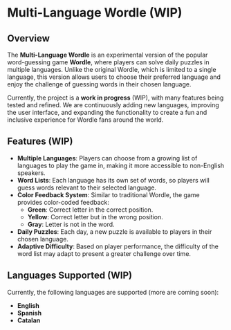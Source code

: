 # Multi-Language Wordle (WIP)

## Overview

The **Multi-Language Wordle** is an experimental version of the popular word-guessing game **Wordle**, where players can solve daily puzzles in multiple languages. Unlike the original Wordle, which is limited to a single language, this version allows users to choose their preferred language and enjoy the challenge of guessing words in their chosen language.

Currently, the project is a **work in progress** (WIP), with many features being tested and refined. We are continuously adding new languages, improving the user interface, and expanding the functionality to create a fun and inclusive experience for Wordle fans around the world.

## Features (WIP)

- **Multiple Languages**: Players can choose from a growing list of languages to play the game in, making it more accessible to non-English speakers.
- **Word Lists**: Each language has its own set of words, so players will guess words relevant to their selected language.
- **Color Feedback System**: Similar to traditional Wordle, the game provides color-coded feedback:
  - **Green**: Correct letter in the correct position.
  - **Yellow**: Correct letter but in the wrong position.
  - **Gray**: Letter is not in the word.
- **Daily Puzzles**: Each day, a new puzzle is available to players in their chosen language.
- **Adaptive Difficulty**: Based on player performance, the difficulty of the word list may adapt to present a greater challenge over time.

## Languages Supported (WIP)

Currently, the following languages are supported (more are coming soon):

- **English**
- **Spanish**
- **Catalan**

